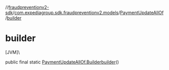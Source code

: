//[fraudpreventionv2-sdk](../../../index.md)/[com.expediagroup.sdk.fraudpreventionv2.models](../index.md)/[PaymentUpdateAllOf](index.md)/[builder](builder.md)

# builder

[JVM]\

public final static [PaymentUpdateAllOf.Builder](-builder/index.md)[builder](builder.md)()
